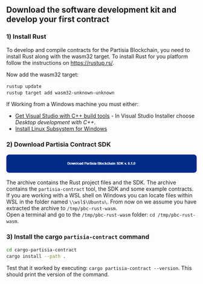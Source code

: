 ## Download the software development kit and develop your first contract

### 1) Install Rust
To develop and compile contracts for the Partisia Blockchain, you need to install Rust along with the wasm32 target. To install Rust for you platform follow the instructions on https://rustup.rs/.

Now add the wasm32 target:

```bash
rustup update
rustup target add wasm32-unknown-unknown
```
If Working from a Windows machine you must either:   
- [Get Visual Studio with C++  build tools](https://visualstudio.microsoft.com/downloads/) - In Visual Studio Installer choose *Desktop development with C++*.   
- [Install Linux Subsystem for Windows](https://docs.microsoft.com/en-us/windows/wsl/install)   

### 2) Download Partisia Contract SDK

[![button](Download.png)](LINK_TO_RUST_CONTRACT_SDK)

The archive contains the Rust project files and the SDK. The archive contains the `partisia-contract` tool, the SDK and some example contracts.
If you are working with a WSL shell on Windows you can locate files within WSL in the folder named `\\wsl$\Ubuntu\`.
From now on we assume you have extracted the archive to `/tmp/pbc-rust-wasm`.  
Open a terminal and go to the `/tmp/pbc-rust-wasm` folder: `cd /tmp/pbc-rust-wasm`.

### 3) Install the cargo `partisia-contract` command

```bash 
cd cargo-partisia-contract
cargo install --path .
```

Test that it worked by executing: `cargo partisia-contract --version`. This should print the version of the command.

